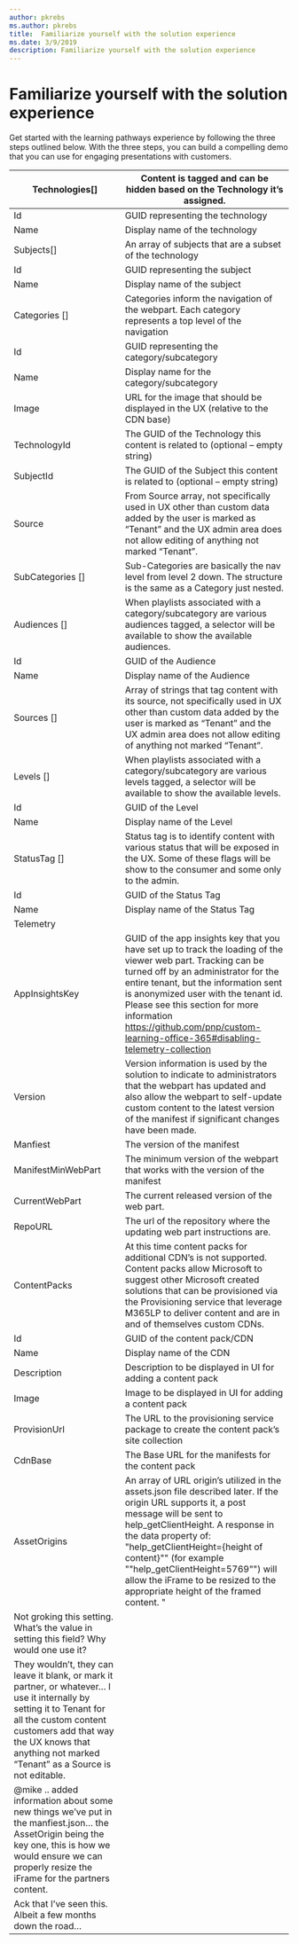 ```yaml
---
author: pkrebs
ms.author: pkrebs
title:  Familiarize yourself with the solution experience
ms.date: 3/9/2019
description: Familiarize yourself with the solution experience
---
```


# Familiarize yourself with the solution experience
Get started with the learning pathways experience by following the three steps outlined below. With the three steps, you can build a compelling demo that you can use for engaging presentations with customers.

| ﻿Technologies[]                                                                                                                                                                                                                                     | Content is tagged and can be hidden based on the Technology it’s assigned.                                                                                                                                                                                                                                                                                                         |
|----------------------------------------------------------------------------------------------------------------------------------------------------------------------------------------------------------------------------------------------------|------------------------------------------------------------------------------------------------------------------------------------------------------------------------------------------------------------------------------------------------------------------------------------------------------------------------------------------------------------------------------------|
| Id                                                                                                                                                                                                                                                 | GUID representing the technology                                                                                                                                                                                                                                                                                                                                                   |
| Name                                                                                                                                                                                                                                               | Display name of the technology                                                                                                                                                                                                                                                                                                                                                     |
| Subjects[]                                                                                                                                                                                                                                         | An array of subjects that are a subset of the technology                                                                                                                                                                                                                                                                                                                           |
| Id                                                                                                                                                                                                                                                 | GUID representing the subject                                                                                                                                                                                                                                                                                                                                                      |
| Name                                                                                                                                                                                                                                               | Display name of the subject                                                                                                                                                                                                                                                                                                                                                        |
| Categories []                                                                                                                                                                                                                                      | Categories inform the navigation of the webpart. Each category represents a top level of the navigation                                                                                                                                                                                                                                                                            |
| Id                                                                                                                                                                                                                                                 | GUID representing the category/subcategory                                                                                                                                                                                                                                                                                                                                         |
| Name                                                                                                                                                                                                                                               | Display name for the category/subcategory                                                                                                                                                                                                                                                                                                                                          |
| Image                                                                                                                                                                                                                                              | URL for the image that should be displayed in the UX (relative to the CDN base)                                                                                                                                                                                                                                                                                                    |
| TechnologyId                                                                                                                                                                                                                                       | The GUID of the Technology this content is related to (optional – empty string)                                                                                                                                                                                                                                                                                                    |
| SubjectId                                                                                                                                                                                                                                          | The GUID of the Subject this content is related to (optional – empty string)                                                                                                                                                                                                                                                                                                       |
| Source                                                                                                                                                                                                                                             | From Source array, not specifically used in UX other than custom data added by the user is marked as “Tenant” and the UX admin area does not allow editing of anything not marked “Tenant”.                                                                                                                                                                                        |
| SubCategories []                                                                                                                                                                                                                                   | Sub-Categories are basically the nav level from level 2 down. The structure is the same as a Category just nested.                                                                                                                                                                                                                                                                 |
| Audiences []                                                                                                                                                                                                                                       | When playlists associated with a category/subcategory are various audiences tagged, a selector will be available to show the available audiences.                                                                                                                                                                                                                                  |
| Id                                                                                                                                                                                                                                                 | GUID of the Audience                                                                                                                                                                                                                                                                                                                                                               |
| Name                                                                                                                                                                                                                                               | Display name of the Audience                                                                                                                                                                                                                                                                                                                                                       |
| Sources []                                                                                                                                                                                                                                         | Array of strings that tag content with its source, not specifically used in UX other than custom data added by the user is marked as “Tenant” and the UX admin area does not allow editing of anything not marked “Tenant”.                                                                                                                                                        |
| Levels []                                                                                                                                                                                                                                          | When playlists associated with a category/subcategory are various levels tagged, a selector will be available to show the available levels.                                                                                                                                                                                                                                        |
| Id                                                                                                                                                                                                                                                 | GUID of the Level                                                                                                                                                                                                                                                                                                                                                                  |
| Name                                                                                                                                                                                                                                               | Display name of the Level                                                                                                                                                                                                                                                                                                                                                          |
| StatusTag []                                                                                                                                                                                                                                       | Status tag is to identify content with various status that will be exposed in the UX. Some of these flags will be show to the consumer and some only to the admin.                                                                                                                                                                                                                 |
| Id                                                                                                                                                                                                                                                 | GUID of the Status Tag                                                                                                                                                                                                                                                                                                                                                             |
| Name                                                                                                                                                                                                                                               | Display name of the Status Tag                                                                                                                                                                                                                                                                                                                                                     |
| Telemetry                                                                                                                                                                                                                                          |                                                                                                                                                                                                                                                                                                                                                                                    |
| AppInsightsKey                                                                                                                                                                                                                                     | GUID of the app insights key that you have set up to track the loading of the viewer web part. Tracking can be turned off by an administrator for the entire tenant, but the information sent is anonymized user with the tenant id. Please see this section for more information https://github.com/pnp/custom-learning-office-365#disabling-telemetry-collection                 |
| Version                                                                                                                                                                                                                                            | Version information is used by the solution to indicate to administrators that the webpart has updated and also allow the webpart to self-update custom content to the latest version of the manifest if significant changes have been made.                                                                                                                                       |
| Manfiest                                                                                                                                                                                                                                           | The version of the manifest                                                                                                                                                                                                                                                                                                                                                        |
| ManifestMinWebPart                                                                                                                                                                                                                                 | The minimum version of the webpart that works with the version of the manifest                                                                                                                                                                                                                                                                                                     |
| CurrentWebPart                                                                                                                                                                                                                                     | The current released version of the web part.                                                                                                                                                                                                                                                                                                                                      |
| RepoURL                                                                                                                                                                                                                                            | The url of the repository where the updating web part instructions are.                                                                                                                                                                                                                                                                                                            |
| ContentPacks                                                                                                                                                                                                                                       | At this time content packs for additional CDN’s is not supported. Content packs allow Microsoft to suggest other Microsoft created solutions that can be provisioned via the Provisioning service that leverage M365LP to deliver content and are in and of themselves custom CDNs.                                                                                                |
| Id                                                                                                                                                                                                                                                 | GUID of the content pack/CDN                                                                                                                                                                                                                                                                                                                                                       |
| Name                                                                                                                                                                                                                                               | Display name of the CDN                                                                                                                                                                                                                                                                                                                                                            |
| Description                                                                                                                                                                                                                                        | Description to be displayed in UI for adding a content pack                                                                                                                                                                                                                                                                                                                        |
| Image                                                                                                                                                                                                                                              | Image to be displayed in UI for adding a content pack                                                                                                                                                                                                                                                                                                                              |
| ProvisionUrl                                                                                                                                                                                                                                       | The URL to the provisioning service package to create the content pack’s site collection                                                                                                                                                                                                                                                                                           |
| CdnBase                                                                                                                                                                                                                                            | The Base URL for the manifests for the content pack                                                                                                                                                                                                                                                                                                                                |
| AssetOrigins                                                                                                                                                                                                                                       | An array of URL origin’s utilized in the assets.json file described later. If the origin URL supports it, a post message will be sent to help_getClientHeight. A response in the data property of: "help_getClientHeight={height of content}"" (for example ""help_getClientHeight=5769"") will allow the iFrame to be resized to the appropriate height of the framed content.  " |
| Not groking this setting. What’s the value in setting this field? Why would one use it?                                                                                                                                                            |                                                                                                                                                                                                                                                                                                                                                                                    |
| They wouldn’t, they can leave it blank, or mark it partner, or whatever… I use it internally by setting it to Tenant for all the custom content customers add that way the UX knows that anything not marked “Tenant” as a Source is not editable. |                                                                                                                                                                                                                                                                                                                                                                                    |
| @mike .. added information about some new things we’ve put in the manfiest.json… the AssetOrigin being the key one, this is how we would ensure we can properly resize the iFrame for the partners content.                                        |                                                                                                                                                                                                                                                                                                                                                                                    |
| Ack that I’ve seen this. Albeit a few months down the road…                                                                                                                                                                                        |                                                                                                                                                                                                                                                                                                                                                                                    |                                                   |